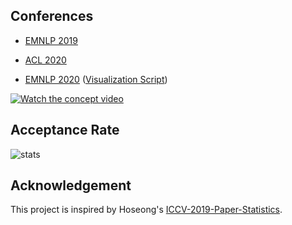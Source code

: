
## Conferences

- [EMNLP 2019](emnlp-2019)

- [ACL 2020](acl-2020)

- [EMNLP 2020](emnlp-2020) ([Visualization Script](https://github.com/blackbawx/nlp-papers-with-arxiv/blob/master/emnlp-2020/py2neo_emnlp2020.py))


[![Watch the concept video](https://img.youtube.com/vi/8H0OFJBJHgI/0.jpg)](https://youtu.be/8H0OFJBJHgI)


## Acceptance Rate

![stats](stats.png)

## Acknowledgement

This project is inspired by Hoseong's [ICCV-2019-Paper-Statistics](https://github.com/hoya012/ICCV-2019-Paper-Statistics).
